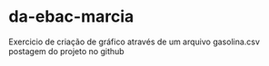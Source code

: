 # da-ebac-marcia
Exercicio de criação de gráfico através de um arquivo gasolina.csv
postagem do projeto no github
